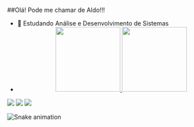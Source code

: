 ##Olá! Pode me chamar de Aldo!!!

- 🌱 Estudando Análise e Desenvolvimento de Sistemas
- <div align="center">
  <a href="https://github.com/Anealdo">
  <img height="150em" src="https://github-readme-stats.vercel.app/api?username=Anealdo&show_icons=true&theme=dark&include_all_commits=true&count_private=true"/>
  <img height="150em" src="https://github-readme-stats.vercel.app/api/top-langs/?username=Anealdo&layout=compact&langs_count=7&theme=dark"/>
</div>

<div> 
 <a href="https://discord.gg/wagxzStdcR" target="_blank"><img src="https://img.shields.io/badge/Discord-7289DA?style=for-the-badge&logo=discord&logoColor=white" target="_blank"></a> 
  <a href = "mailto:anealdo@outlook.com"><img src="https://img.shields.io/badge/Microsoft_Outlook-0078D4?style=for-the-badge&logo=microsoft-outlook&logoColor=white"></a>
  <a href="https://www.linkedin.com/in/anealdosantos/" target="_blank"><img src="https://img.shields.io/badge/-LinkedIn-%230077B5?style=for-the-badge&logo=linkedin&logoColor=white" target="_blank"></a> 
 
  ![Snake animation](https://github.com/Anealdo/Anealdo/blob/output/github-contribution-grid-snake.svg)
 
</div>
